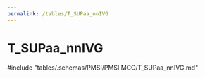 ```yaml
---
permalink: /tables/T_SUPaa_nnIVG
---
```

# T_SUPaa_nnIVG
<!-- SPDX-License-Identifier: MPL-2.0 -->

<!-- ATTENTION : Ne pas supprimer ou modifier la ligne ci-dessous -->
#include "tables/.schemas/PMSI/PMSI MCO/T_SUPaa_nnIVG.md"
<!-- ATTENTION : Ne pas supprimer ou modifier la ligne ci-dessus -->
